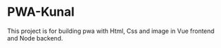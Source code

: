 # PWA-Kunal
This project is for building pwa with Html, Css and image in Vue frontend and Node backend.
